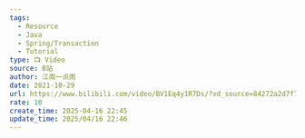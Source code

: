 ```yaml
---
tags:
  - Resource
  - Java
  - Spring/Transaction
  - Tutorial
type: 📺 Video
source: B站
author: 江南一点雨
date: 2021-10-29
url: https://www.bilibili.com/video/BV1Eq4y1R7Ds/?vd_source=84272a2d7f72158b38778819be5bc6ad
rate: 10
create_time: 2025-04-16 22:45
update_time: 2025/04/16 22:46
---
```

